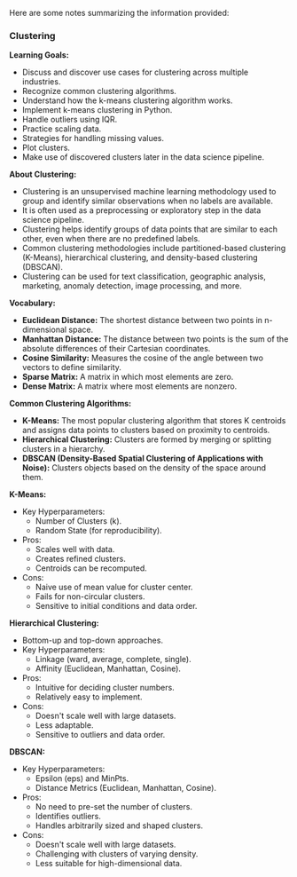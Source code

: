 Here are some notes summarizing the information provided:

### Clustering

**Learning Goals:**
- Discuss and discover use cases for clustering across multiple industries.
- Recognize common clustering algorithms.
- Understand how the k-means clustering algorithm works.
- Implement k-means clustering in Python.
- Handle outliers using IQR.
- Practice scaling data.
- Strategies for handling missing values.
- Plot clusters.
- Make use of discovered clusters later in the data science pipeline.

**About Clustering:**
- Clustering is an unsupervised machine learning methodology used to group and identify similar observations when no labels are available.
- It is often used as a preprocessing or exploratory step in the data science pipeline.
- Clustering helps identify groups of data points that are similar to each other, even when there are no predefined labels.
- Common clustering methodologies include partitioned-based clustering (K-Means), hierarchical clustering, and density-based clustering (DBSCAN).
- Clustering can be used for text classification, geographic analysis, marketing, anomaly detection, image processing, and more.

**Vocabulary:**
- **Euclidean Distance:** The shortest distance between two points in n-dimensional space.
- **Manhattan Distance:** The distance between two points is the sum of the absolute differences of their Cartesian coordinates.
- **Cosine Similarity:** Measures the cosine of the angle between two vectors to define similarity.
- **Sparse Matrix:** A matrix in which most elements are zero.
- **Dense Matrix:** A matrix where most elements are nonzero.

**Common Clustering Algorithms:**
- **K-Means:** The most popular clustering algorithm that stores K centroids and assigns data points to clusters based on proximity to centroids.
- **Hierarchical Clustering:** Clusters are formed by merging or splitting clusters in a hierarchy.
- **DBSCAN (Density-Based Spatial Clustering of Applications with Noise):** Clusters objects based on the density of the space around them.

**K-Means:**
- Key Hyperparameters:
  - Number of Clusters (k).
  - Random State (for reproducibility).
- Pros:
  - Scales well with data.
  - Creates refined clusters.
  - Centroids can be recomputed.
- Cons:
  - Naive use of mean value for cluster center.
  - Fails for non-circular clusters.
  - Sensitive to initial conditions and data order.

**Hierarchical Clustering:**
- Bottom-up and top-down approaches.
- Key Hyperparameters:
  - Linkage (ward, average, complete, single).
  - Affinity (Euclidean, Manhattan, Cosine).
- Pros:
  - Intuitive for deciding cluster numbers.
  - Relatively easy to implement.
- Cons:
  - Doesn't scale well with large datasets.
  - Less adaptable.
  - Sensitive to outliers and data order.

**DBSCAN:**
- Key Hyperparameters:
  - Epsilon (eps) and MinPts.
  - Distance Metrics (Euclidean, Manhattan, Cosine).
- Pros:
  - No need to pre-set the number of clusters.
  - Identifies outliers.
  - Handles arbitrarily sized and shaped clusters.
- Cons:
  - Doesn't scale well with large datasets.
  - Challenging with clusters of varying density.
  - Less suitable for high-dimensional data.
